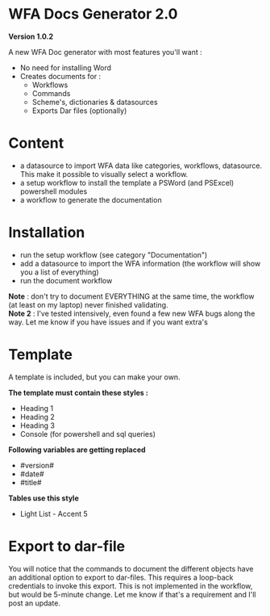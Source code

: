# WFA Docs Generator 2.0

**Version 1.0.2**

A new WFA Doc generator with most features you'll want :

* No need for installing Word
* Creates documents for :
    * Workflows
    * Commands
    * Scheme's, dictionaries & datasources
    * Exports Dar files (optionally)

# Content

* a datasource to import WFA data like categories, workflows, datasource.  This make it possible to visually select a workflow.
* a setup workflow to install the template a PSWord (and PSExcel) powershell modules
* a workflow to generate the documentation

# Installation

* run the setup workflow (see category "Documentation")
* add a datasource to import the WFA information (the workflow will show you a list of everything)
* run the document workflow

**Note** : don't try to document EVERYTHING at the same time, the workflow (at least on my laptop) never finished validating.  
**Note 2** : I've tested intensively, even found a few new WFA bugs along the way.  Let me know if you have issues and if you want extra's

# Template

A template is included, but you can make your own.

**The template must contain these styles :**
* Heading 1
* Heading 2
* Heading 3
* Console (for powershell and sql queries)

**Following variables are getting replaced**
* #version#
* #date#
* #title#

**Tables use this style**
* Light List - Accent 5

# Export to dar-file
You will notice that the commands to document the different objects have an additional option to export to dar-files.
This requires a loop-back credentials to invoke this export.  This is not implemented in the workflow, but would be 5-minute change.
Let me know if that's a requirement and I'll post an update.